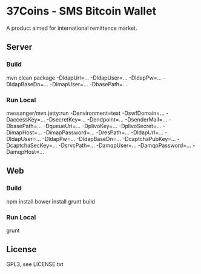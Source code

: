 # 37Coins - SMS Bitcoin Wallet

A product aimed for international remittence market. 

## Server

### Build

mvn clean package -DldapUrl=... -DldapUser=... -DldapPw=... -DldapBaseDn=... -DimapUser=... -DbasePath=...

### Run Local

messanger/mvn jetty:run -Denvironment=test -DswfDomain=... -DaccessKey=... -DsecretKey=... -Dendpoint=... -DsenderMail=... -DbasePath=... -DqueueUri=... -DplivoKey=... -DplivoSecret=... -DimapHost=... -DimapPassword=... -DresPath=... -DldapUrl=... -DldapUser=... -DldapPw=... -DldapBaseDn=... -DcaptchaPubKey=... -DcaptchaSecKey=... -DsrvcPath=... -DamqpUser=... -DamqpPassword=... -DamqpHost=...

## Web

### Build

npm install
bower install
grunt build

### Run Local

grunt

## License

GPL3, see LICENSE.txt